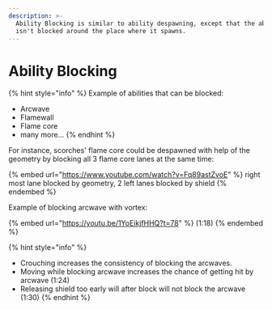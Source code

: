 ```yaml
---
description: >-
  Ability Blocking is similar to ability despawning, except that the ability
  isn't blocked around the place where it spawns.
---
```


# Ability Blocking

{% hint style="info" %}
Example of abilities that can be blocked:

* Arcwave
* Flamewall
* Flame core
* many more...
{% endhint %}

For instance, scorches' flame core could be despawned with help of the geometry by blocking all 3 flame core lanes at the same time:

{% embed url="https://www.youtube.com/watch?v=Fq89astZvoE" %}
right most lane blocked by geometry, 2 left lanes blocked by shield
{% endembed %}

Example of blocking arcwave with vortex:

{% embed url="https://youtu.be/1YoEikjfHHQ?t=78" %}
(1:18)
{% endembed %}

{% hint style="info" %}
* Crouching increases the consistency of blocking the arcwaves.&#x20;
* Moving while blocking arcwave increases the chance of getting hit by arcwave (1:24)
* Releasing shield too early will after block will not block the arcwave (1:30)
{% endhint %}

